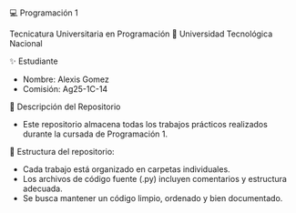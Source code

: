 💻 Programación 1

Tecnicatura Universitaria en Programación
📍 Universidad Tecnológica Nacional

✨ Estudiante
* Nombre: Alexis Gomez
* Comisión: Ag25-1C-14


📂 Descripción del Repositorio
* Este repositorio almacena todas los trabajos prácticos realizados durante la cursada de Programación 1.

📌 Estructura del repositorio:

* Cada trabajo está organizado en carpetas individuales.
* Los archivos de código fuente (.py) incluyen comentarios y estructura adecuada.
* Se busca mantener un código limpio, ordenado y bien documentado.